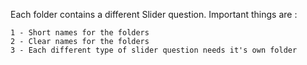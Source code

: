 Each folder contains a different Slider question. Important things are :  

	1 - Short names for the folders
	2 - Clear names for the folders
	3 - Each different type of slider question needs it's own folder
     
